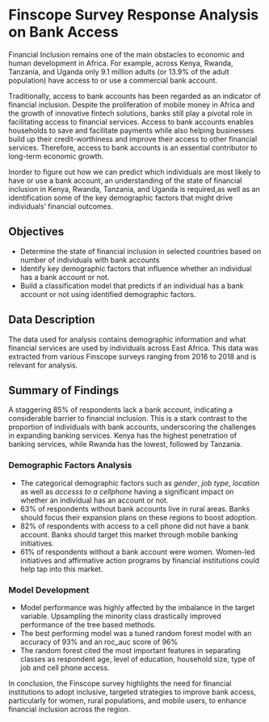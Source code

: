 # Finscope Survey Response Analysis on Bank Access

Financial Inclusion remains one of the main obstacles to economic and human development in Africa. For example, across Kenya, Rwanda, Tanzania, and Uganda only 9.1 million adults (or 13.9% of the adult population) have access to or use a commercial bank account.

Traditionally, access to bank accounts has been regarded as an indicator of financial inclusion. Despite the proliferation of mobile money in Africa and the growth of innovative fintech solutions, banks still play a pivotal role in facilitating access to financial services. Access to bank accounts enables households to save and facilitate payments while also helping businesses build up their credit-worthiness and improve their access to other financial services. Therefore, access to bank accounts is an essential contributor to long-term economic growth.

Inorder to figure out how we can predict which individuals are most likely to have or use a bank account, an understanding of the state of financial inclusion in Kenya, Rwanda, Tanzania, and Uganda is required,as well as an identification some of the key demographic factors that might drive individuals’ financial outcomes.

## Objectives
- Determine the state of financial inclusion in selected countries based on number of individuals with bank accounts
- Identify key demographic factors that influence whether an individual has a bank account or not.
- Build a classification model that predicts if an individual has a bank account or not using identified demographic factors.

## Data Description
The data used for analysis contains demographic information and what financial services are used by individuals across East Africa. This data was extracted from various Finscope surveys ranging from 2016 to 2018 and is relevant for analysis.

## Summary of Findings
A staggering 85% of respondents lack a bank account, indicating a considerable barrier to financial inclusion. This is a stark contrast to the proportion of individuals with bank accounts, underscoring the challenges in expanding banking services. Kenya has the highest penetration of banking services, while Rwanda has the lowest, followed by Tanzania.
### Demographic Factors Analysis
- The categorical demographic factors such as *gender*, *job type*, *location* as well as *accesss to a cellphone* having a significant impact on whether an individual has an account or not.
- 63% of respondents without bank accounts live in rural areas. Banks should focus their expansion plans on these regions to boost adoption.
- 82% of respondents with access to a cell phone did not have a bank account. Banks should target this market through mobile banking initiatives.
- 61% of respondents without a bank account were women. Women-led initiatives and affirmative action programs by financial institutions could help tap into this market.

### Model Development
- Model performance was highly affected by the imbalance in the target variable. Upsampling the minority class drastically improved performance of the tree based methods.
- The best performing model was a tuned random forest model with an accuracy of 93% and an roc_auc score of 96%
- The random forest cited the most important features in separating classes as respondent age, level of education, household size, type of job and cell phone access.

In conclusion, the Finscope survey highlights the need for financial institutions to adopt inclusive, targeted strategies to improve bank access, particularly for women, rural populations, and mobile users, to enhance financial inclusion across the region.

